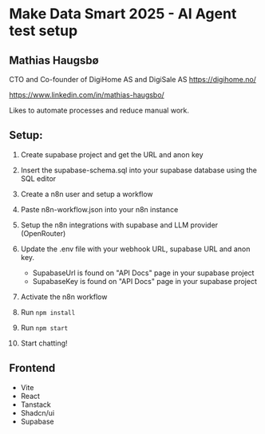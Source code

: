 # Make Data Smart 2025 - AI Agent test setup

## Mathias Haugsbø

CTO and Co-founder of DigiHome AS and DigiSale AS
https://digihome.no/

https://www.linkedin.com/in/mathias-haugsbo/

Likes to automate processes and reduce manual work.

## Setup:

1. Create supabase project and get the URL and anon key
2. Insert the supabase-schema.sql into your supabase database using the SQL editor
3. Create a n8n user and setup a workflow
4. Paste n8n-workflow.json into your n8n instance
5. Setup the n8n integrations with supabase and LLM provider (OpenRouter)

6. Update the .env file with your webhook URL, supabase URL and anon key.
   - SupabaseUrl is found on "API Docs" page in your supabase project
   - SupabaseKey is found on "API Docs" page in your supabase project
7. Activate the n8n workflow
8. Run `npm install`
9. Run `npm start`
10. Start chatting!

## Frontend

- Vite
- React
- Tanstack
- Shadcn/ui
- Supabase
